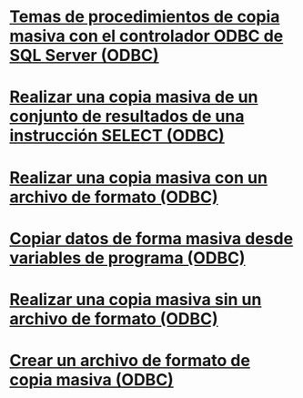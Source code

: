 # [Temas de procedimientos de copia masiva con el controlador ODBC de SQL Server (ODBC)](bulk-copying-with-the-sql-server-odbc-driver-how-to-topics-odbc.md)

# [Realizar una copia masiva de un conjunto de resultados de una instrucción SELECT (ODBC)](bulk-copy-a-select-result-set-odbc.md)
# [Realizar una copia masiva con un archivo de formato (ODBC)](bulk-copy-by-using-a-format-file-odbc.md)
# [Copiar datos de forma masiva desde variables de programa (ODBC)](bulk-copy-data-from-program-variables-odbc.md)
# [Realizar una copia masiva sin un archivo de formato (ODBC)](bulk-copy-without-a-format-file-odbc.md)
# [Crear un archivo de formato de copia masiva (ODBC)](create-a-bulk-copy-format-file-odbc.md)
